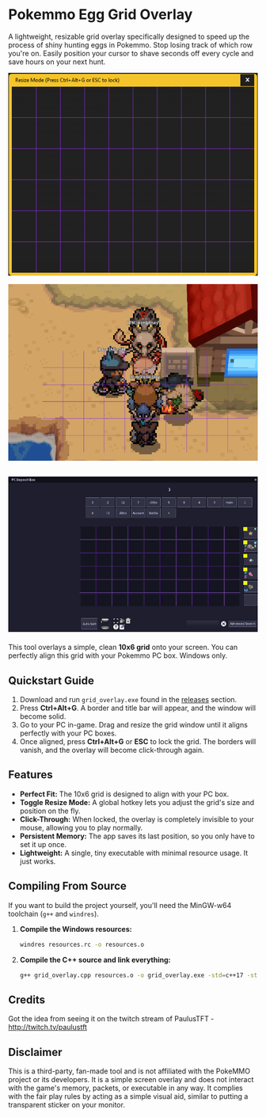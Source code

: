 # Pokemmo Egg Grid Overlay

A lightweight, resizable grid overlay specifically designed to speed up the process of shiny hunting eggs in Pokemmo.
Stop losing track of which row you're on. Easily position your cursor to shave seconds off every cycle and save hours on your next hunt.

![screenshot](screenshot.png)

![screenshot](screenshot2.png)

![screenshot](screenshot3.jpg)
---

This tool overlays a simple, clean **10x6 grid** onto your screen. You can perfectly align this grid with your Pokemmo PC box. Windows only.

## Quickstart Guide

1.  Download and run `grid_overlay.exe` found in the [releases](https://github.com/sdinukad/egg-grid-overlay/releases/tag/v1.0) section.
2.  Press **Ctrl+Alt+G**. A border and title bar will appear, and the window will become solid.
3.  Go to your PC in-game. Drag and resize the grid window until it aligns perfectly with your PC boxes.
4.  Once aligned, press **Ctrl+Alt+G** or **ESC** to lock the grid. The borders will vanish, and the overlay will become click-through again.

## Features

- **Perfect Fit:** The 10x6 grid is designed to align with your PC box.
- **Toggle Resize Mode:** A global hotkey lets you adjust the grid's size and position on the fly.
- **Click-Through:** When locked, the overlay is completely invisible to your mouse, allowing you to play normally.
- **Persistent Memory:** The app saves its last position, so you only have to set it up once.
- **Lightweight:** A single, tiny executable with minimal resource usage. It just works.


## Compiling From Source

If you want to build the project yourself, you'll need the MinGW-w64 toolchain (`g++` and `windres`).

1.  **Compile the Windows resources:**
    ```bash
    windres resources.rc -o resources.o
    ```

2.  **Compile the C++ source and link everything:**
    ```bash
    g++ grid_overlay.cpp resources.o -o grid_overlay.exe -std=c++17 -static -static-libgcc -static-libstdc++ -mwindows -municode -lcomctl32 -lgdi32 -lshell32
    ```

## Credits
Got the idea from seeing it on the twitch stream of PaulusTFT - http://twitch.tv/paulustft

## Disclaimer

This is a third-party, fan-made tool and is not affiliated with the PokeMMO project or its developers. 
It is a simple screen overlay and does not interact with the game's memory, packets, or executable in any way. 
It complies with the fair play rules by acting as a simple visual aid, similar to putting a transparent sticker on your monitor.


